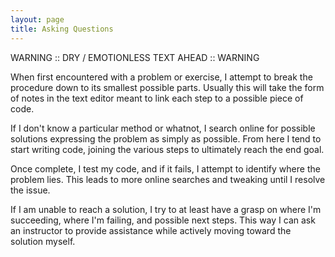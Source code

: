 ```yaml
---
layout: page
title: Asking Questions
---
```


WARNING :: DRY / EMOTIONLESS TEXT AHEAD :: WARNING

When first encountered with a problem or exercise, I attempt to break the procedure down to its smallest possible parts. Usually this will take the form of notes in the text editor meant to link each step to a possible piece of code. 

If I don't know a particular method or whatnot, I search online for possible solutions expressing the problem as simply as possible. From here I tend to start writing code, joining the various steps to ultimately reach the end goal. 

Once complete, I test my code, and if it fails, I attempt to identify where the problem lies. This leads to more online searches and tweaking until I resolve the issue. 

If I am unable to reach a solution, I try to at least have a grasp on where I'm succeeding, where I'm failing, and possible next steps. This way I can ask an instructor to provide assistance while actively moving toward the solution myself.